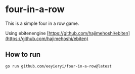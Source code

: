 # four-in-a-row

This is a simple four in a row game.

Using ebitenengine [https://github.com/hajimehoshi/ebiten](https://github.com/hajimehoshi/ebiten)

## How to run

```sh
go run github.com/eeyieryi/four-in-a-row@latest
```
